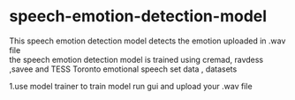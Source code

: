 # speech-emotion-detection-model
This speech emotion detection model detects the emotion uploaded in .wav file   
the speech emotion detection model is trained using cremad, ravdess ,savee and TESS Toronto emotional speech set data , datasets

1.use model trainer to train model
run gui and upload your .wav file
